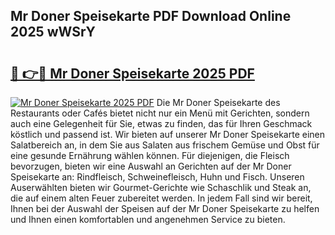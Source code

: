 ## Mr Doner Speisekarte PDF Download Online 2025 wWSrY

# <h2><a href="http://gc7oa9.nevu.top/?p=Mr+Doner+Speisekarte">🔗 👉🔴 Mr Doner Speisekarte 2025 PDF</a></h2>

[![Mr Doner Speisekarte 2025 PDF](https://i.imgur.com/dBaPXMq.png)](http://gc7oa9.nevu.top/?p=Mr+Doner+Speisekarte)
Die Mr Doner Speisekarte des Restaurants oder Cafés bietet nicht nur ein Menü mit Gerichten, sondern auch eine Gelegenheit für Sie, etwas zu finden, das für Ihren Geschmack köstlich und passend ist. Wir bieten auf unserer Mr Doner Speisekarte einen Salatbereich an, in dem Sie aus Salaten aus frischem Gemüse und Obst für eine gesunde Ernährung wählen können. Für diejenigen, die Fleisch bevorzugen, bieten wir eine Auswahl an Gerichten auf der Mr Doner Speisekarte an: Rindfleisch, Schweinefleisch, Huhn und Fisch. Unseren Auserwählten bieten wir Gourmet-Gerichte wie Schaschlik und Steak an, die auf einem alten Feuer zubereitet werden. In jedem Fall sind wir bereit, Ihnen bei der Auswahl der Speisen auf der Mr Doner Speisekarte zu helfen und Ihnen einen komfortablen und angenehmen Service zu bieten.
